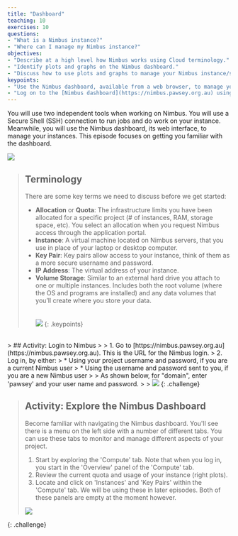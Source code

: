```yaml
---
title: "Dashboard"
teaching: 10
exercises: 10
questions:
- "What is a Nimbus instance?"
- "Where can I manage my Nimbus instance?"
objectives:
- "Describe at a high level how Nimbus works using Cloud terminology."
- "Identify plots and graphs on the Nimbus dashboard."
- "Discuss how to use plots and graphs to manage your Nimbus instance/s."
keypoints:
- "Use the Nimbus dashboard, available from a web browser, to manage your instance, including to help you determine whether you need more/less resources."
- "Log on to the [Nimbus dashboard](https://nimbus.pawsey.org.au) using your project username and password."
---
```



You will use two independent tools when working on Nimbus.  You will use a Secure Shell (SSH) connection to run jobs and do work on your instance.  Meanwhile, you will use the Nimbus dashboard, its web interface, to manage your instances. This episode focuses on getting you familiar with the dashboard.

<kbd><img src="{{ page.root }}/fig/diagram-nimbus.png" /></kbd>

> ## Terminology
>
> There are some key terms we need to discuss before we get started:
>
> * **Allocation** or **Quota**:
>     The infrastructure limits you have been allocated for a specific project (# of instances, RAM, storage space, etc). You select an allocation when you request Nimbus access through the application portal.  
> * **Instance**:
>    A virtual machine located on Nimbus servers, that you use in place of your laptop or desktop computer.
> * **Key Pair**:
>    Key pairs allow access to your instance, think of them as a more secure username and password.
> * **IP Address**:
>    The virtual address of your instance.
> * **Volume Storage**:
>    Similar to an external hard drive you attach to one or multiple instances. Includes both the root volume (where the OS and programs are installed) and any data volumes that you’ll create where you store your data.  
><br><br>
> <kbd><img src="{{ page.root }}/fig/Terminology.png" /></kbd>
{: .keypoints}

<br>
> ## Activity: Login to Nimbus
>
> 1.	Go to [https://nimbus.pawsey.org.au](https://nimbus.pawsey.org.au). This is the URL for the Nimbus login.
> 2.	Log in, by either:
> * Using your project username and password, if you are a current Nimbus user
> * Using the username and password sent to you, if you are a new Nimbus user
>
>     As shown below, for "domain", enter 'pawsey' and your user name and password.
>
> <kbd><img src="{{ page.root }}/fig/nimbus_login_screen.png" /></kbd>
{: .challenge}


> ## Activity: Explore the Nimbus Dashboard
>
> Become familiar with navigating the Nimbus dashboard. You'll see there is a menu on the left side with a number of different tabs. You can use these tabs to monitor and manage different aspects of your project.
>
>    1. Start by exploring the 'Compute' tab. Note that when you log in, you start in the 'Overview' panel of the 'Compute' tab.
>    2. Review the current quota and usage of your instance (right plots).
>    3. Locate and click on 'Instances' and 'Key Pairs' within the 'Compute' tab. We will be using these in later episodes. Both of these panels are empty at the moment however.
>
> <kbd><img src="{{ page.root }}/fig/Overview_dashboard.png" /></kbd>
>
{: .challenge}

